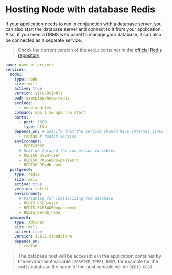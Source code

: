 # Hosting Node with database Redis

If your application needs to run in conjunction with a database server, you can also start the database server and connect to it from your application. Also, if you need a DBMS web panel to manage your database, it can also be connected as a separate service.

> Check the current version of the `Redis` container in the [official Redis repository](https://hub.docker.com/_/redis/tags)

```yml
name: name-of-project
services:
  node1:
    type: node
    size: mili
    active: true
    version: ${{VERSION}}
    pwd: examples/node-redis
    exclude:
      - node_modules
    command: npm i && npm run start
    ports:
      - port: 3000
        type: http
    depends_on: # Specify that the service should have internal links to
      - redis0 # redis0 service
    environment:
      - PORT=3000
      # Next we forward the connection variables
      - REDIS0_USER=user
      - REDIS0_PASSWORD=password
      - REDIS0_DB=db_name
  postgres0:
    type: redis
    size: mili
    active: true
    version: latest
    environment:
      # Variables for initializing the database
      - REDIS_USER=user
      - REDIS_PASSWORD=password
      - REDIS_DB=db_name
  adminer0:
    type: adminer
    size: mili
    active: true
    version: 4.8.1-standalone
    depends_on:
      - redis0
```

> The database host will be accessible in the application container by the environment variable `[SERVICE_TYPE]_HOST`, for example for the `redis` database the name of the host variable will be `REDIS_HOST`
